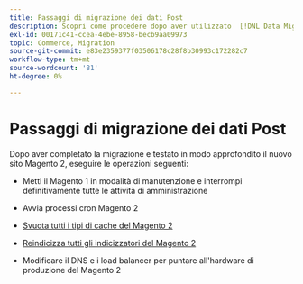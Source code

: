 ```yaml
---
title: Passaggi di migrazione dei dati Post
description: Scopri come procedere dopo aver utilizzato  [!DNL Data Migration Tool]  per migrare i dati dal Magento 1 al Magento 2.
exl-id: 00171c41-ccea-4ebe-8958-becb9aa09973
topic: Commerce, Migration
source-git-commit: e83e2359377f03506178c28f8b30993c172282c7
workflow-type: tm+mt
source-wordcount: '81'
ht-degree: 0%

---
```


# Passaggi di migrazione dei dati Post

Dopo aver completato la migrazione e testato in modo approfondito il nuovo sito Magento 2, eseguire le operazioni seguenti:

* Metti il Magento 1 in modalità di manutenzione e interrompi definitivamente tutte le attività di amministrazione

* Avvia processi cron Magento 2

* [Svuota tutti i tipi di cache del Magento 2](../../../configuration/cli/manage-cache.md#clean-and-flush-cache-types)

* [Reindicizza tutti gli indicizzatori del Magento 2](../../../configuration/cli/manage-indexers.md#reindex)

* Modificare il DNS e i load balancer per puntare all&#39;hardware di produzione del Magento 2
